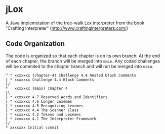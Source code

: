 # jLox
A Java implemetation of the tree-walk Lox interpreter from the book "Crafting Interpreter" (http://www.craftinginterpreters.com/)

## Code Organization

The code is organized so that each chapter is on its own branch. At the end of each chapter, the branch will be merged into `main`. Any coded challenges will be commited to the chapter branch and will not be merged into `main`.

```text
^ * xxxxxxx (chapter-4) Challenge 4.4 Nested Block Comments
| * xxxxxxx Challenge 4.4 Block Comments
|/
*   xxxxxxx (main) Chapter 4
|\  
| * xxxxxxx 4.7 Reserved Words and Identifiers
| * xxxxxxx 4.6 Longer Lexemes
| * xxxxxxx 4.5 Recognizing Lexemes
| * xxxxxxx 4.4 The Scanner Class
| * xxxxxxx 4.2 Tokens and Lexemes
| * xxxxxxx 4.1 The Interpreter Framework
|/  
* xxxxxxx Initial commit
```
